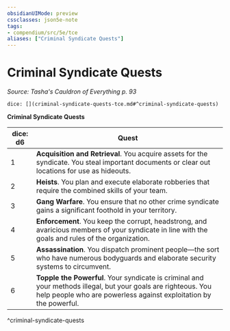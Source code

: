 ```yaml
---
obsidianUIMode: preview
cssclasses: json5e-note
tags:
- compendium/src/5e/tce
aliases: ["Criminal Syndicate Quests"]
---
```

# Criminal Syndicate Quests
*Source: Tasha's Cauldron of Everything p. 93* 

`dice: [](criminal-syndicate-quests-tce.md#^criminal-syndicate-quests)`

**Criminal Syndicate Quests**

| dice: d6 | Quest |
|----------|-------|
| 1 | **Acquisition and Retrieval**. You acquire assets for the syndicate. You steal important documents or clear out locations for use as hideouts. |
| 2 | **Heists**. You plan and execute elaborate robberies that require the combined skills of your team. |
| 3 | **Gang Warfare**. You ensure that no other crime syndicate gains a significant foothold in your territory. |
| 4 | **Enforcement**. You keep the corrupt, headstrong, and avaricious members of your syndicate in line with the goals and rules of the organization. |
| 5 | **Assassination**. You dispatch prominent people—the sort who have numerous bodyguards and elaborate security systems to circumvent. |
| 6 | **Topple the Powerful**. Your syndicate is criminal and your methods illegal, but your goals are righteous. You help people who are powerless against exploitation by the powerful. |
^criminal-syndicate-quests